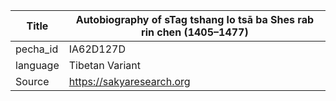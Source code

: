 |Title | Autobiography of sTag tshang lo tsā ba Shes rab rin chen (1405–1477) 
| --- | --- 
|pecha_id | IA62D127D
|language | Tibetan Variant
|Source | https://sakyaresearch.org